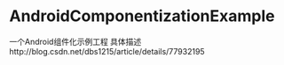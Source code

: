 # AndroidComponentizationExample
一个Android组件化示例工程
具体描述http://blog.csdn.net/dbs1215/article/details/77932195